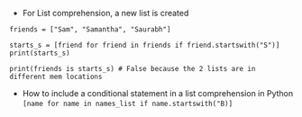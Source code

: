 - For List comprehension, a new list is created

```
friends = ["Sam", "Samantha", "Saurabh"]

starts_s = [friend for friend in friends if friend.startswith("S")]
print(starts_s)

print(friends is starts_s) # False because the 2 lists are in different mem locations
```

- How to include a conditional statement in a list comprehension in Python
```[name for name in names_list if name.startswith("B)]```